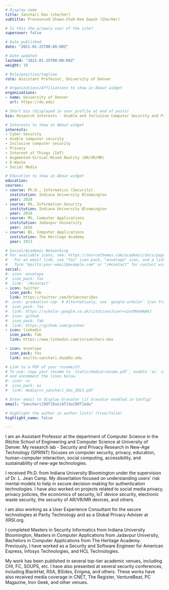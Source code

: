 ```yaml
---
# Display name
title: Sanchari Das (she/her)
subtitle: Pronounced Shawn-Chah-Ree Daash (She/Her)

# Is this the primary user of the site?
superuser: false

# Date published
date: "2021-01-25T00:00:00Z"

# Date updated
lastmod: "2021-01-25T00:00:00Z"
weight: 10

# Role/position/tagline
role: Assistant Professor, University of Denver

# Organizations/Affiliations to show in About widget
organizations:
- name: University of Denver
  url: https://du.edu/

# Short bio (displayed in user profile at end of posts)
bio: Research Interests - Usable and Inclusive Computer Security and Privacy with a focus on Internet of Things (IoT), Augmented-Virtual-Mixed Reality (AR/VR/MR), E-Waste, Social Media, etc.

# Interests to show in About widget
interests:
- Cyber Security
- Usable computer security
- Inclusive computer security
- Privacy
- Internet of Things (IoT)
- Augmented-Virtual-Mixed Reality (AR/VR/MR)
- E-Waste
- Social Media

# Education to show in About widget
education:
courses:
- course: Ph.D., Informatics (Security) 
  institution: Indiana University Bloomington
  year: 2020
- course: MS, Information Security
  institution: Indiana University Bloomington
  year: 2018
- course: MS, Computer Applications
  institution: Jadavpur University
  year: 2016
- course: BS, Computer Applications
  institution: The Heritage Academy
  year: 2013

# Social/Academic Networking
# For available icons, see: https://sourcethemes.com/academic/docs/page-builder/#icons
#   For an email link, use "fas" icon pack, "envelope" icon, and a link in the
#   form "mailto:your-email@example.com" or "/#contact" for contact widget.
social:
#- icon: envelope
#  icon_pack: fas
#  link: '/#contact'
- icon: twitter
  icon_pack: fab
  link: https://twitter.com/DrSanchariDas
#- icon: graduation-cap  # Alternatively, use `google-scholar` icon from `ai` icon pack
#  icon_pack: fas
#  link: https://scholar.google.co.uk/citations?user=sIwtMXoAAAAJ
#- icon: github
#  icon_pack: fab
#  link: https://github.com/gcushen
- icon: linkedin
  icon_pack: fab
  link: https://www.linkedin.com/in/sanchari-das

- icon: envelope
  icon_pack: fas
  link: mailto:sanchari.das@du.edu

# Link to a PDF of your resume/CV.
# To use: copy your resume to `static/media/resume.pdf`, enable `ai` icons in `params.toml`,
# and uncomment the lines below.
#- icon: cv
#  icon_pack: ai
#  link: media/cv_sanchari_das_2021.pdf

# Enter email to display Gravatar (if Gravatar enabled in Config)
email: "Sanchari[DOT]Das[AT]du[DOT]edu"

# Highlight the author in author lists? (true/false)
highlight_name: false

---
```


I am an Assistant Professor at the department of Computer Science in the Ritchie School of Engineering and Computer Science at University of  Denver. My research lab - Security and Privacy Research in New-Age Technology (SPRINT) focuses on computer security, privacy, education, human-computer interaction, social computing, accessibility, and sustainability of new-age technologies.

I received Ph.D. from Indiana University Bloomington under the supervision of Dr. L. Jean Camp.  My dissertation focused on understanding users' risk mental models to help in secure decision-making for authentication technologies. I have also worked on projects related to social media privacy, privacy policies, the economics of security, IoT device security, electronic waste security, the security of AR/VR/MR devices, and others.

I am also working as a User Experience Consultant for the secure technologies at Parity Technology and as a Global Privacy Adviser at XRSI.org.

I completed Masters in Security Informatics from Indiana University Bloomington, Masters in Computer Applications from Jadavpur University, Bachelors in Computer Applications from The Heritage Academy. Previously, I have worked as a Security and Software Engineer for American Express, Infosys Technologies, and HCL Technologies.

My work has been published in several top-tier academic venues, including CHI, FC, SOUPS, etc. I have also presented at several security conferences, including BlackHat, RSA, BSides, Enigma, and others.  These works have also received media coverage in CNET,  The Register, VentureBeat, PC Magazine, Iron Geek, and other venues.

